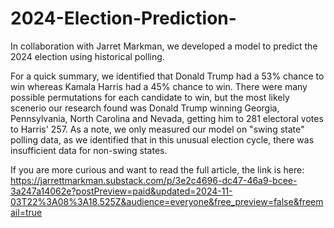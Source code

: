 # 2024-Election-Prediction-
In collaboration with Jarret Markman, we developed a model to predict the 2024 election using historical polling.

For a quick summary, we identified that Donald Trump had a 53% chance to win whereas Kamala Harris had a 45% chance to win. There were many possible permutations for each candidate to win, but the most likely scenerio our research found was Donald Trump winning Georgia, Pennsylvania, North Carolina and Nevada, getting him to 281 electoral votes to Harris' 257. As a note, we only measured our model on "swing state" polling data, as we identified that in this unusual election cycle, there was insufficient data for non-swing states. 

If you are more curious and want to read the full article, the link is here: https://jarrettmarkman.substack.com/p/3e2c4696-dc47-46a9-bcee-3a247a14062e?postPreview=paid&updated=2024-11-03T22%3A08%3A18.525Z&audience=everyone&free_preview=false&freemail=true 
